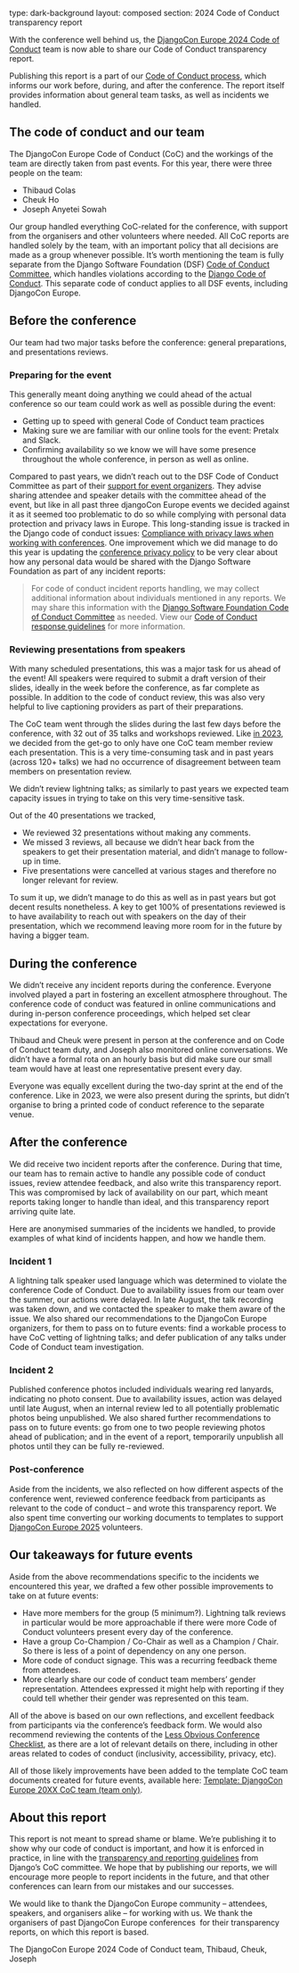 type: dark-background
layout: composed
section: 2024 Code of Conduct transparency report

With the conference well behind us, the [DjangoCon Europe 2024 Code of Conduct](/conduct/code_of_conduct/) team is now able to share our Code of Conduct transparency report.

Publishing this report is a part of our [Code of Conduct process](/conduct/response_guide/), which informs our work before, during, and after the conference. The report itself provides information about general team tasks, as well as incidents we handled.

## The code of conduct and our team

The DjangoCon Europe Code of Conduct (CoC) and the workings of the team are directly taken from past events. For this year, there were three people on the team:

- Thibaud Colas
- Cheuk Ho
- Joseph Anyetei Sowah

Our group handled everything CoC-related for the conference, with support from the organisers and other volunteers where needed. All CoC reports are handled solely by the team, with an important policy that all decisions are made as a group whenever possible. It’s worth mentioning the team is fully separate from the Django Software Foundation (DSF) [Code of Conduct Committee](https://www.djangoproject.com/foundation/committees/#conduct), which handles violations according to the [Django Code of Conduct](https://www.djangoproject.com/conduct/). This separate code of conduct applies to all DSF events, including DjangoCon Europe.

## Before the conference

Our team had two major tasks before the conference: general preparations, and presentations reviews.

### Preparing for the event

This generally meant doing anything we could ahead of the actual conference so our team could work as well as possible during the event:

- Getting up to speed with general Code of Conduct team practices
- Making sure we are familiar with our online tools for the event: Pretalx and Slack.
- Confirming availability so we know we will have some presence throughout the whole conference, in person as well as online.

Compared to past years, we didn’t reach out to the DSF Code of Conduct Committee as part of their [support for event organizers](https://github.com/django/code-of-conduct/blob/main/conferences.md). They advise sharing attendee and speaker details with the committee ahead of the event, but like in all past three djangoCon Europe events we decided against it as it seemed too problematic to do so while complying with personal data protection and privacy laws in Europe. This long-standing issue is tracked in the Django code of conduct issues: [Compliance with privacy laws when working with conferences](https://github.com/django/code-of-conduct/issues/41). One improvement which we did manage to do this year is updating the [conference privacy policy](/conduct/privacy_guide/) to be very clear about how any personal data would be shared with the Django Software Foundation as part of any incident reports:

> For code of conduct incident reports handling, we may collect additional information about individuals mentioned in any reports. We may share this information with the [Django Software Foundation Code of Conduct Committee](https://www.djangoproject.com/foundation/committees/#conduct) as needed. View our [Code of Conduct response guidelines](/conduct/response_guide/) for more information.

### Reviewing presentations from speakers

With many scheduled presentations, this was a major task for us ahead of the event! All speakers were required to submit a draft version of their slides, ideally in the week before the conference, as far complete as possible. In addition to the code of conduct review, this was also very helpful to live captioning providers as part of their preparations.

The CoC team went through the slides during the last few days before the conference, with 32 out of 35 talks and workshops reviewed. Like [in 2023](https://2023.djangocon.eu/news/code-of-conduct-transparency-report/), we decided from the get-go to only have one CoC team member review each presentation. This is a very time-consuming task and in past years (across 120+ talks) we had no occurrence of disagreement between team members on presentation review.

We didn’t review lightning talks; as similarly to past years we expected team capacity issues in trying to take on this very time-sensitive task.

Out of the 40 presentations we tracked,

- We reviewed 32 presentations without making any comments.
- We missed 3 reviews, all because we didn’t hear back from the speakers to get their presentation material, and didn’t manage to follow-up in time.
- Five presentations were cancelled at various stages and therefore no longer relevant for review.

To sum it up, we didn’t manage to do this as well as in past years but got decent results nonetheless. A key to get 100% of presentations reviewed is to have availability to reach out with speakers on the day of their presentation, which we recommend leaving more room for in the future by having a bigger team.

## During the conference

We didn’t receive any incident reports during the conference. Everyone involved played a part in fostering an excellent atmosphere throughout. The conference code of conduct was featured in online communications and during in-person conference proceedings, which helped set clear expectations for everyone.

Thibaud and Cheuk were present in person at the conference and on Code of Conduct team duty, and Joseph also monitored online conversations. We didn’t have a formal rota on an hourly basis but did make sure our small team would have at least one representative present every day.

Everyone was equally excellent during the two-day sprint at the end of the conference. Like in 2023, we were also present during the sprints, but didn’t organise to bring a printed code of conduct reference to the separate venue.

## After the conference

We did receive two incident reports after the conference. During that time, our team has to remain active to handle any possible code of conduct issues, review attendee feedback, and also write this transparency report. This was compromised by lack of availability on our part, which meant reports taking longer to handle than ideal, and this transparency report arriving quite late.

Here are anonymised summaries of the incidents we handled, to provide examples of what kind of incidents happen, and how we handle them.

### Incident 1

A lightning talk speaker used language which was determined to violate the conference Code of Conduct. Due to availability issues from our team over the summer, our actions were delayed. In late August, the talk recording was taken down, and we contacted the speaker to make them aware of the issue. We also shared our recommendations to the DjangoCon Europe organizers, for them to pass on to future events: find a workable process to have CoC vetting of lightning talks; and defer publication of any talks under Code of Conduct team investigation.

### Incident 2

Published conference photos included individuals wearing red lanyards, indicating no photo consent. Due to availability issues, action was delayed until late August, when an internal review led to all potentially problematic photos being unpublished. We also shared further recommendations to pass on to future events: go from one to two people reviewing photos ahead of publication; and in the event of a report, temporarily unpublish all photos until they can be fully re-reviewed.

### Post-conference

Aside from the incidents, we also reflected on how different aspects of the conference went, reviewed conference feedback from participants as relevant to the code of conduct – and wrote this transparency report. We also spent time converting our working documents to templates to support [DjangoCon Europe 2025](https://2025.djangocon.eu/) volunteers.

## Our takeaways for future events

Aside from the above recommendations specific to the incidents we encountered this year, we drafted a few other possible improvements to take on at future events:

- Have more members for the group (5 minimum?). Lightning talk reviews in particular would be more approachable if there were more Code of Conduct volunteers present every day of the conference.
- Have a group Co-Champion / Co-Chair as well as a Champion / Chair. So there is less of a point of dependency on any one person.
- More code of conduct signage. This was a recurring feedback theme from attendees.
- More clearly share our code of conduct team members’ gender representation. Attendees expressed it might help with reporting if they could tell whether their gender was represented on this team.

All of the above is based on our own reflections, and excellent feedback from participants via the conference’s feedback form. We would also recommend reviewing the contents of the [Less Obvious Conference Checklist](https://lessobvious.cc/), as there are a lot of relevant details on there, including in other areas related to codes of conduct (inclusivity, accessibility, privacy, etc).

All of those likely improvements have been added to the template CoC team documents created for future events, available here: [Template: DjangoCon Europe 20XX CoC team (team only)](https://drive.google.com/drive/folders/1Hdxi4dh6GSEfwQf-2PwdzKTvhVAYKXtP?usp=drive_link).

## About this report

This report is not meant to spread shame or blame. We’re publishing it to show why our code of conduct is important, and how it is enforced in practice, in line with the [transparency and reporting guidelines](https://github.com/django/code-of-conduct/blob/main/transparency.md) from Django’s CoC committee. We hope that by publishing our reports, we will encourage more people to report incidents in the future, and that other conferences can learn from our mistakes and our successes.

We would like to thank the DjangoCon Europe community – attendees, speakers, and organisers alike – for working with us. We thank the organisers of past DjangoCon Europe conferences  for their transparency reports, on which this report is based.

The DjangoCon Europe 2024 Code of Conduct team, Thibaud, Cheuk, Joseph
